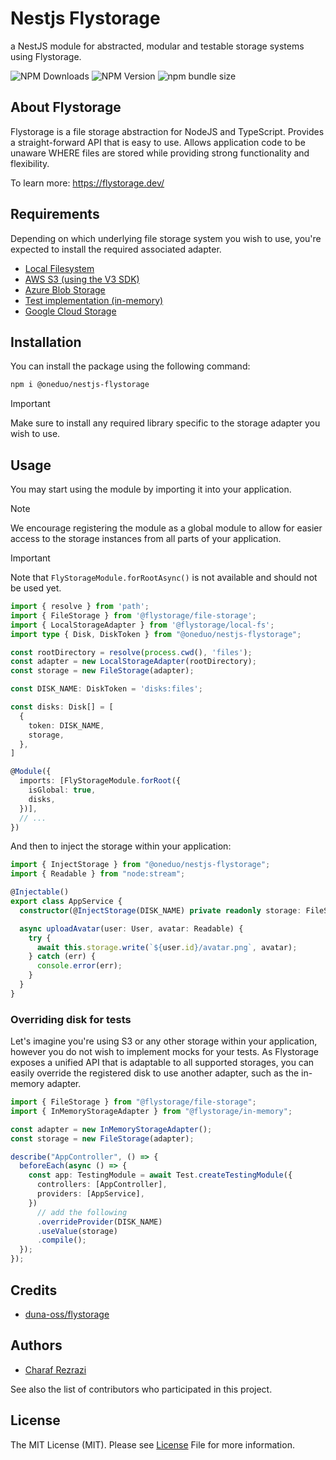 # Nestjs Flystorage

a NestJS module for abstracted, modular and testable storage systems using Flystorage.

![NPM Downloads](https://img.shields.io/npm/dw/%40oneduo%2Fnestjs-flystorage)
![NPM Version](https://img.shields.io/npm/v/%40oneduo%2Fnestjs-flystorage)
![npm bundle size](https://img.shields.io/bundlephobia/min/%40oneduo%2Fnestjs-flystorage)

## About Flystorage

Flystorage is a file storage abstraction for NodeJS and TypeScript. Provides a straight-forward API that is easy to use. Allows application code to be unaware WHERE files are stored while providing strong functionality and flexibility.

To learn more: https://flystorage.dev/

## Requirements

Depending on which underlying file storage system you wish to use, you're expected to install the required associated adapter.

- [Local Filesystem](https://www.npmjs.com/package/@flystorage/local-fs)
- [AWS S3 (using the V3 SDK)](https://www.npmjs.com/package/@flystorage/aws-s3)
- [Azure Blob Storage](https://www.npmjs.com/package/@flystorage/azure-storage-blob)
- [Test implementation (in-memory)](https://www.npmjs.com/package/@flystorage/in-memory)
- [Google Cloud Storage](https://www.npmjs.com/package/@flystorage/google-cloud-storage)

## Installation

You can install the package using the following command:

```bash
npm i @oneduo/nestjs-flystorage
```

> [!IMPORTANT]  
> Make sure to install any required library specific to the storage adapter you wish to use.

## Usage

You may start using the module by importing it into your application.

> [!NOTE]  
> We encourage registering the module as a global module to allow for easier access to the storage instances from all parts of your application.

> [!IMPORTANT]  
> Note that `FlyStorageModule.forRootAsync()` is not available and should not be used yet.

```typescript
import { resolve } from 'path';
import { FileStorage } from '@flystorage/file-storage';
import { LocalStorageAdapter } from '@flystorage/local-fs';
import type { Disk, DiskToken } from "@oneduo/nestjs-flystorage";

const rootDirectory = resolve(process.cwd(), 'files');
const adapter = new LocalStorageAdapter(rootDirectory);
const storage = new FileStorage(adapter);

const DISK_NAME: DiskToken = 'disks:files';

const disks: Disk[] = [
  {
    token: DISK_NAME,
    storage,
  },
]

@Module({
  imports: [FlyStorageModule.forRoot({
    isGlobal: true,
    disks,
  })],
  // ...
})
```

And then to inject the storage within your application:

```typescript
import { InjectStorage } from "@oneduo/nestjs-flystorage";
import { Readable } from "node:stream";

@Injectable()
export class AppService {
  constructor(@InjectStorage(DISK_NAME) private readonly storage: FileStorage) {}

  async uploadAvatar(user: User, avatar: Readable) {
    try {
      await this.storage.write(`${user.id}/avatar.png`, avatar);
    } catch (err) {
      console.error(err);
    }
  }
}
```

### Overriding disk for tests

Let's imagine you're using S3 or any other storage within your application, however you do not wish to implement mocks for your tests.
As Flystorage exposes a unified API that is adaptable to all supported storages, you can easily override the registered disk to use another adapter, such as the in-memory adapter.

```typescript
import { FileStorage } from "@flystorage/file-storage";
import { InMemoryStorageAdapter } from "@flystorage/in-memory";

const adapter = new InMemoryStorageAdapter();
const storage = new FileStorage(adapter);

describe("AppController", () => {
  beforeEach(async () => {
    const app: TestingModule = await Test.createTestingModule({
      controllers: [AppController],
      providers: [AppService],
    })
      // add the following
      .overrideProvider(DISK_NAME)
      .useValue(storage)
      .compile();
  });
});
```

## Credits

- [duna-oss/flystorage](https://github.com/duna-oss/flystorage)

## Authors

- [Charaf Rezrazi](https://www.github.com/rezrazi)

See also the list of contributors who participated in this project.

## License

The MIT License (MIT). Please see [License](https://choosealicense.com/licenses/mit/) File for more information.

